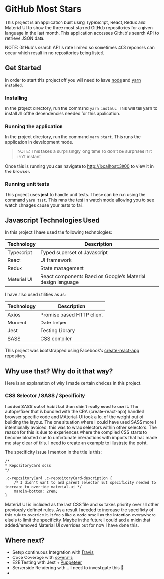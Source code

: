 # GitHub Most Stars

This project is an application built using TypeScript, React, Redux and Material UI to show the three most starred GitHub repositories for a given language in the last month. This application accesses Github's search API to retrieve JSON data. 

NOTE: GitHub's search API is rate limited so sometimes 403 reponses can occur which result in no repositories being listed.

## Get Started

In order to start this project off you will need to have [node](https://nodejs.org/en/download/) and [yarn](https://yarnpkg.com/lang/en/docs/install/) installed.

### Installing
In the project directory, run the command `yarn install`. This will tell yarn to install all ofthe dependencies needed for this application.

### Running the application

In the project directory, run the command `yarn start`. This runs the application in development mode.

> NOTE: This takes a surprisingly long time so don't be surprised if it isn't instant.

Once this is running you can navigate to [http://localhost:3000](http://localhost:3000) to view it in the browser.

### Running unit tests

This project uses **jest** to handle unit tests. These can be run using the command `yarn test`. This runs the test in watch mode allowing you to see watch chnages cause your tests to fail.

## Javascript Technologies Used

In this project I have used the following technologies:

| Technology  | Description |
|---          |---                                                         |
| Typescript  | Typed superset of Javascript                               |
| React       | UI framework                                               |
| Redux       | State management                                           |
| Material UI | React components Baed on Google's Material design language |

I have also used utilities as as:

| Technology | Description               |
|---         |---                        |
| Axios      | Promise based HTTP client |
| Moment     | Date helper               |
| Jest       | Testing Library           |
| SASS       | CSS compiler              |

This project was bootstrapped using Facebook's [create-react-app](https://github.com/facebook/create-react-app) repository.

## Why use that? Why do it that way?

Here is an explanation of why I made certain choices in this project.

### CSS Selector / SASS / Specificity

I added SASS out of habit but then didn't really need to use it. The autoprefixer that is bundled with the CRA (create-react-app) handled browser specific code and MAterial-UI took a lot of the weight out of building the layout. The one situation where I could have used SASS more I intentionally avoided, this was to wrap selectors within other selectors. The reason for this is due to experiences where the compiled CSS starts to become bloated due to unfortunate interactions with imports that has made me stay clear of this. I need to create an example to illustrate the point.

The specificity issue I mention in the title is this:
```
/*
* RepositoryCard.scss
*/

.c-repositoryCard .c-repositoryCard-description { 
    /* I didn't want to add parent selector but specificity needed to increase to override material-ui */
    margin-bottom: 2rem;
}
```

Material UI is included as the last CSS file and so takes priority over all other previously defined rules. As a result I needed to increase the specificty of this rule to override it. It feels like a code smell as the intention everywhere elseis to limit the specificity. Maybe in the future I could add a mixin that added/removed Material UI overrides but for now I have done this.

## Where next?

- Setup continuous Integration with [Travis](https://travis-ci.org)
- Code Coverage with [coveralls](https://coveralls.io/)
- E2E Testing with Jest + [Puppeteer](https://github.com/GoogleChrome/puppeteer)
- Serverside Rendering with... I need to investigate this 🤷
- 
